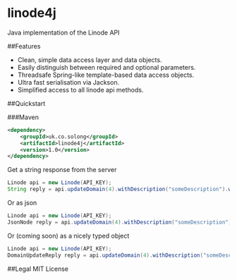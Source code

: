 linode4j
========

Java implementation of the Linode API


##Features
 - Clean, simple data access layer and data objects.
 - Easily distinguish between required and optional parameters.
 - Threadsafe Spring-like template-based data access objects.
 - Ultra fast serialisation via Jackson.
 - Simplified access to all linode api methods.

##Quickstart

###Maven
```xml
<dependency>
    <groupId>uk.co.solong</groupId>
    <artifactId>linode4j</artifactId>
    <version>1.0</version>
</dependency>
```

Get a string response from the server
```java
Linode api = new Linode(API_KEY);
String reply = api.updateDomain(4).withDescription("someDescription").withMasterIps("82.12.53.123").asString();
```
Or as json
```java
Linode api = new Linode(API_KEY);
JsonNode reply = api.updateDomain(4).withDescription("someDescription").withMasterIps("82.12.53.123").asJson();
```

Or (coming soon) as a nicely typed object
```java
Linode api = new Linode(API_KEY);
DomainUpdateReply reply = api.updateDomain(4).withDescription("someDescription").withMasterIps("82.12.53.123").asObject();
```

##Legal
MIT License
